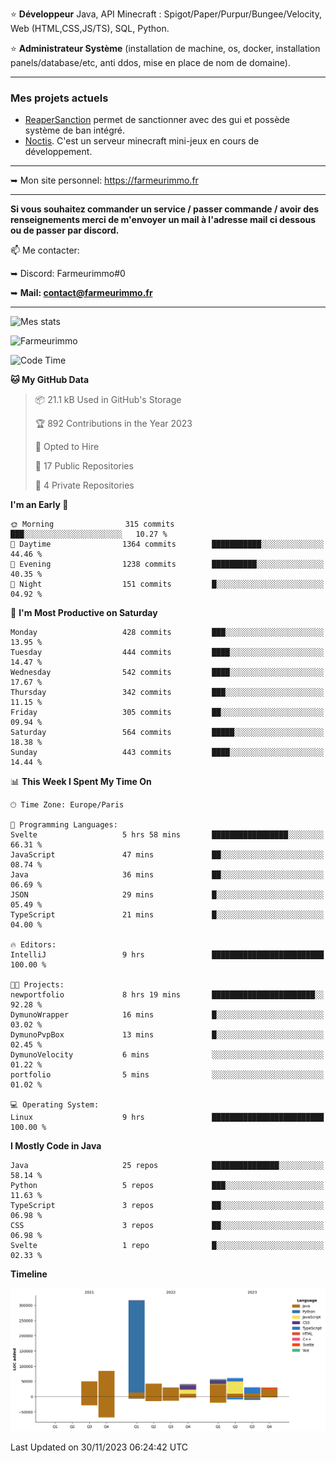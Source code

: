 ⭐ **Développeur** Java, API Minecraft : Spigot/Paper/Purpur/Bungee/Velocity, Web (HTML,CSS,JS/TS), SQL, Python.

⭐ **Administrateur Système** (installation de machine, os, docker, installation panels/database/etc, anti ddos, mise en place de nom de domaine).

---

### Mes projets actuels
- [ReaperSanction](https://www.spigotmc.org/resources/reapersanction.89580/) permet de sanctionner avec des gui et possède système de ban intégré.
- [Noctis](https://discord.gg/ydRurvUJ8U). C'est un serveur minecraft mini-jeux en cours de développement.

---

➥ Mon site personnel: https://farmeurimmo.fr

---

**Si vous souhaitez commander un service / passer commande / avoir des renseignements merci de m'envoyer un mail à l'adresse mail ci dessous ou de passer par discord.**

📫 Me contacter:
 
   ➥ Discord: Farmeurimmo#0
   
   ➥ **Mail: contact@farmeurimmo.fr**

---

![Mes stats](https://github-readme-stats.farmeurimmo.fr/api?username=Farmeurimmo&count_private=true&show_icons=true&theme=radical)

<img src="https://komarev.com/ghpvc/?username=Farmeurimmo" alt="Farmeurimmo" />

<!--START_SECTION:waka-->
![Code Time](http://img.shields.io/badge/Code%20Time-1%2C031%20hrs%2056%20mins-blue)

**🐱 My GitHub Data** 

> 📦 21.1 kB Used in GitHub's Storage 
 > 
> 🏆 892 Contributions in the Year 2023
 > 
> 💼 Opted to Hire
 > 
> 📜 17 Public Repositories 
 > 
> 🔑 4 Private Repositories 
 > 
**I'm an Early 🐤** 

```text
🌞 Morning                315 commits         ███░░░░░░░░░░░░░░░░░░░░░░   10.27 % 
🌆 Daytime                1364 commits        ███████████░░░░░░░░░░░░░░   44.46 % 
🌃 Evening                1238 commits        ██████████░░░░░░░░░░░░░░░   40.35 % 
🌙 Night                  151 commits         █░░░░░░░░░░░░░░░░░░░░░░░░   04.92 % 
```
📅 **I'm Most Productive on Saturday** 

```text
Monday                   428 commits         ███░░░░░░░░░░░░░░░░░░░░░░   13.95 % 
Tuesday                  444 commits         ████░░░░░░░░░░░░░░░░░░░░░   14.47 % 
Wednesday                542 commits         ████░░░░░░░░░░░░░░░░░░░░░   17.67 % 
Thursday                 342 commits         ███░░░░░░░░░░░░░░░░░░░░░░   11.15 % 
Friday                   305 commits         ██░░░░░░░░░░░░░░░░░░░░░░░   09.94 % 
Saturday                 564 commits         █████░░░░░░░░░░░░░░░░░░░░   18.38 % 
Sunday                   443 commits         ████░░░░░░░░░░░░░░░░░░░░░   14.44 % 
```


📊 **This Week I Spent My Time On** 

```text
🕑︎ Time Zone: Europe/Paris

💬 Programming Languages: 
Svelte                   5 hrs 58 mins       █████████████████░░░░░░░░   66.31 % 
JavaScript               47 mins             ██░░░░░░░░░░░░░░░░░░░░░░░   08.74 % 
Java                     36 mins             ██░░░░░░░░░░░░░░░░░░░░░░░   06.69 % 
JSON                     29 mins             █░░░░░░░░░░░░░░░░░░░░░░░░   05.49 % 
TypeScript               21 mins             █░░░░░░░░░░░░░░░░░░░░░░░░   04.00 % 

🔥 Editors: 
IntelliJ                 9 hrs               █████████████████████████   100.00 % 

🐱‍💻 Projects: 
newportfolio             8 hrs 19 mins       ███████████████████████░░   92.28 % 
DymunoWrapper            16 mins             █░░░░░░░░░░░░░░░░░░░░░░░░   03.02 % 
DymunoPvpBox             13 mins             █░░░░░░░░░░░░░░░░░░░░░░░░   02.45 % 
DymunoVelocity           6 mins              ░░░░░░░░░░░░░░░░░░░░░░░░░   01.22 % 
portfolio                5 mins              ░░░░░░░░░░░░░░░░░░░░░░░░░   01.02 % 

💻 Operating System: 
Linux                    9 hrs               █████████████████████████   100.00 % 
```

**I Mostly Code in Java** 

```text
Java                     25 repos            ███████████████░░░░░░░░░░   58.14 % 
Python                   5 repos             ███░░░░░░░░░░░░░░░░░░░░░░   11.63 % 
TypeScript               3 repos             ██░░░░░░░░░░░░░░░░░░░░░░░   06.98 % 
CSS                      3 repos             ██░░░░░░░░░░░░░░░░░░░░░░░   06.98 % 
Svelte                   1 repo              █░░░░░░░░░░░░░░░░░░░░░░░░   02.33 % 
```



**Timeline**

![Lines of Code chart](https://raw.githubusercontent.com/Farmeurimmo/Farmeurimmo/main/assets/bar_graph.png)


 Last Updated on 30/11/2023 06:24:42 UTC
<!--END_SECTION:waka-->
